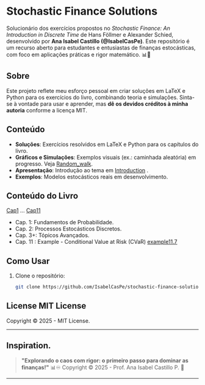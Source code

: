 # Stochastic Finance Solutions

Solucionário dos exercícios propostos no *Stochastic Finance: An Introduction in Discrete Time* de Hans Föllmer e Alexander Schied, desenvolvido por **Ana Isabel Castillo (@IsabelCasPe)**. Este repositório é um recurso aberto para estudantes e entusiastas de finanças estocásticas, com foco em aplicações práticas e rigor matemático. 📊💙

## Sobre
Este projeto reflete meu esforço pessoal em criar soluções em LaTeX e Python para os exercícios do livro, combinando teoria e simulações. Sinta-se à vontade para usar e aprender, mas **dê os devidos créditos à minha autoria** conforme a licença MIT.

## Conteúdo
- **Soluções**: Exercícios resolvidos em LaTeX e Python para os capítulos do livro.
- **Gráficos e Simulações**: Exemplos visuais (ex.: caminhada aleatória) em progresso. Veja [Random_walk](fig1.png).
- **Apresentação**: Introdução ao tema em [Introduction](Introduction.pdf) .
- **Exemplos**: Modelos estocásticos reais em desenvolvimento.

## Conteúdo do Livro
[Cap1](cap1.pdf) ... [Cap11](cap11.pdf)
- Cap. 1: Fundamentos de Probabilidade.
- Cap. 2: Processos Estocásticos Discretos.
- Cap. 3+: Tópicos Avançados.
- Cap. 11 : Example - Conditional Value at Risk (CVaR) [example11.7](example11.7.png)

## Como Usar
1. Clone o repositório:
   ```bash
   git clone https://github.com/IsabelCasPe/stochastic-finance-solutions.git

## License  MIT License

Copyright ©  2025 - MIT License. 

---
## Inspiration.
>**"Explorando o caos com rigor: o primeiro passo para dominar as finanças!"** 📊♾️
> Copyright ©  2025 - Prof. Ana Isabel Castillo P. 💙
---
